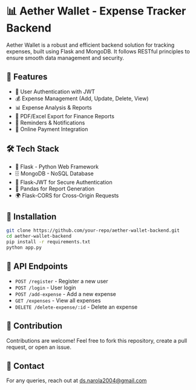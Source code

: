 # 📊 Aether Wallet - Expense Tracker Backend

Aether Wallet is a robust and efficient backend solution for tracking expenses, built using Flask and MongoDB. It follows RESTful principles to ensure smooth data management and security.

## 🚀 Features
- 🔑 User Authentication with JWT
- 💰 Expense Management (Add, Update, Delete, View)
- 📊 Expense Analysis & Reports
- 📂 PDF/Excel Export for Finance Reports
- 🔔 Reminders & Notifications
- 🔗 Online Payment Integration

## 🛠️ Tech Stack
- 🐍 Flask - Python Web Framework
- 🗄️ MongoDB - NoSQL Database
- 🔗 Flask-JWT for Secure Authentication
- 📜 Pandas for Report Generation
- 🌍 Flask-CORS for Cross-Origin Requests

## 📌 Installation
```sh
git clone https://github.com/your-repo/aether-wallet-backend.git
cd aether-wallet-backend
pip install -r requirements.txt
python app.py
```

## 📡 API Endpoints
- `POST /register` - Register a new user
- `POST /login` - User login
- `POST /add-expense` - Add a new expense
- `GET /expenses` - View all expenses
- `DELETE /delete-expense/:id` - Delete an expense

## 🤝 Contribution
Contributions are welcome! Feel free to fork this repository, create a pull request, or open an issue.

## 📩 Contact
For any queries, reach out at [ds.narola2004@gmail.com](ds.narola2004@gmail.com)
